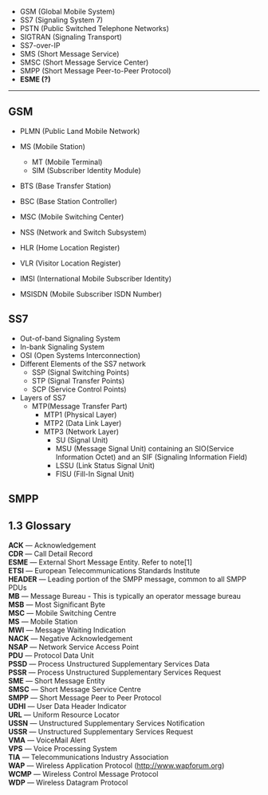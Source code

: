- GSM (Global Mobile System)
- SS7 (Signaling System 7)
- PSTN (Public Switched Telephone Networks)
- SIGTRAN (Signaling Transport)
- SS7-over-IP
- SMS (Short Message Service)
- SMSC (Short Message Service Center)
- SMPP (Short Message Peer-to-Peer Protocol)
- **ESME (?)**
---

## GSM
- PLMN (Public Land Mobile Network)
- MS (Mobile Station)
	- MT (Mobile Terminal)
	- SIM (Subscriber Identity Module)
- BTS (Base Transfer Station)
- BSC (Base Station Controller)
- MSC (Mobile Switching Center)
- NSS (Network and Switch Subsystem)
- HLR (Home Location Register)
- VLR (Visitor Location Register)

- IMSI (International Mobile Subscriber Identity)
- MSISDN (Mobile Subscriber ISDN Number)

## SS7
- Out-of-band Signaling System
- In-bank Signaling System
- OSI (Open Systems Interconnection)
- Different Elements of the SS7 network
	- SSP (Signal Switching Points)
	- STP (Signal Transfer Points)
	- SCP (Service Control Points)
- Layers of SS7
	- MTP(Message Transfer Part)
		- MTP1 (Physical Layer)
		- MTP2 (Data Link Layer)
		- MTP3 (Network Layer)
			- SU (Signal Unit)
			- MSU (Message Signal Unit) containing an SIO(Service Information Octet) and an SIF (Signaling Information Field)
			- LSSU (Link Status Signal Unit)
			- FISU (Fill-In Signal Unit)

## SMPP 

## 1.3 Glossary

**ACK** — Acknowledgement  
**CDR** — Call Detail Record  
**ESME** — External Short Message Entity. Refer to note[1]  
**ETSI** — European Telecommunications Standards Institute  
**HEADER** — Leading portion of the SMPP message, common to all SMPP PDUs  
**MB** — Message Bureau - This is typically an operator message bureau  
**MSB** — Most Significant Byte  
**MSC** — Mobile Switching Centre  
**MS** — Mobile Station  
**MWI** — Message Waiting Indication  
**NACK** — Negative Acknowledgement  
**NSAP** — Network Service Access Point  
**PDU** — Protocol Data Unit  
**PSSD** — Process Unstructured Supplementary Services Data  
**PSSR** — Process Unstructured Supplementary Services Request  
**SME** — Short Message Entity  
**SMSC** — Short Message Service Centre  
**SMPP** — Short Message Peer to Peer Protocol  
**UDHI** — User Data Header Indicator  
**URL** — Uniform Resource Locator  
**USSN** — Unstructured Supplementary Services Notification  
**USSR** — Unstructured Supplementary Services Request  
**VMA** — VoiceMail Alert  
**VPS** — Voice Processing System  
**TIA** — Telecommunications Industry Association  
**WAP** — Wireless Application Protocol (http://www.wapforum.org)  
**WCMP** — Wireless Control Message Protocol  
**WDP** — Wireless Datagram Protocol  
